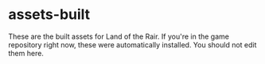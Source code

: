 # assets-built

These are the built assets for Land of the Rair. If you're in the game repository right now, these were automatically installed. You should not edit them here.
